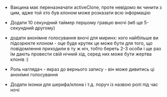 - Вакцина має переназначати activeClone, проте невідомо як чинити з цим, адже той хто був клоном може розказати всю інформацію

- Додати 10 секундний таймер першому гравцю вночі (мб ще 5-секундний другому)

- додати анонімне голосування вночі для миринх: кого найбільше ви підозрюєте клоном - оце буде крутяк
  це може бути для того, що повідомлення приходили в ту ж ніч, тобто береть 2-3 особи і ще раз їм дають провести свій нічний хід, серед них може бути жертва клонів :)

- Роль наглядач - якраз до вернього запису - він може дивитись ці анонімні голосування

- Додати іконки для шерифа/клона і т.д. поруч із назвою ролі під час ночі
